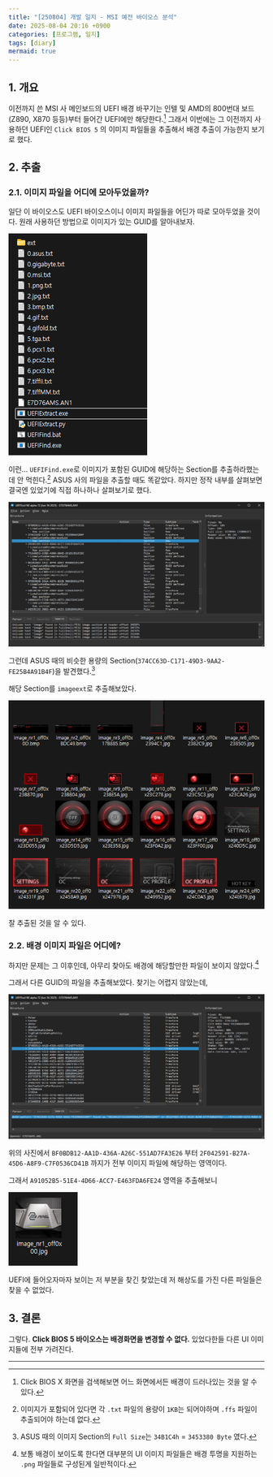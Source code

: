 ```yaml
---
title: "[250804] 개발 일지 - MSI 예전 바이오스 분석"
date: 2025-08-04 20:16 +0900
categories: [프로그램, 일지]
tags: [diary]
mermaid: true
---
```


## 1. 개요
이전까지 쓴 MSI 사 메인보드의 UEFI 배경 바꾸기는 인텔 및 AMD의 800번대 보드 (Z890, X870 등등)부터 들어간 UEFI에만 해당한다.[^1]
그래서 이번에는 그 이전까지 사용하던 UEFI인 `Click BIOS 5` 의 이미지 파일들을 추출해서 배경 추출이 가능한지 보기로 했다.

## 2. 추출
### 2.1. 이미지 파일을 어디에 모아두었을까?
일단 이 바이오스도 UEFI 바이오스이니 이미지 파일들을 어딘가 따로 모아두었을 것이다.
원래 사용하던 방법으로 이미지가 있는 GUID를 알아내보자.

![4](/img/250804/4.png)

이런... `UEFIFind.exe`로 이미지가 포함된 GUID에 해당하는 Section를 추출하라했는데 안 먹힌다.[^2]
ASUS 사의 파일을 추출할 때도 똑같았다. 하지만 정작 내부를 살펴보면 결국엔 있었기에 직접 하나하나 살펴보기로 했다.

![5](/img/250804/5.png)

그런데 ASUS 때의 비슷한 용량의 Section(`374CC63D-C171-49D3-9AA2-FE25B4A91B4F`)을 발견했다.[^3]

해당 Section를 `imageext`로 추출해보았다.

![6](/img/250804/6.png)

잘 추출된 것을 알 수 있다.

### 2.2. 배경 이미지 파일은 어디에?
하지만 문제는 그 이후인데, 아무리 찾아도 배경에 해당할만한 파일이 보이지 않았다.[^4]

그래서 다른 GUID의 파일을 추출해보았다. 찾기는 어렵지 않았는데,

![7](/img/250804/7.png)

위의 사진에서 `BF0BDB12-AA1D-436A-A26C-551AD7FA3E26` 부터 `2F042591-B27A-45D6-A8F9-C7F0536CD41B` 까지가 전부 이미지 파일에 해당하는 영역이다.

그래서 `A91052B5-51E4-4D66-ACC7-E463FDA6FE24` 영역을 추출해보니

![8](/img/250804/8.png)

UEFI에 들어오자마자 보이는 저 부분을 찾긴 찾았는데 저 해상도를 가진 다른 파일들은 찾을 수 없었다.

## 3. 결론

그렇다. **Click BIOS 5 바이오스는 배경화면을 변경할 수 없다.** 있었다한들 다른 UI 이미지들에 전부 가려진다.

---
[^1]: Click BIOS X 화면을 검색해보면 어느 화면에서든 배경이 드러나있는 것을 알 수 있다.
[^2]: 이미지가 포함되어 있다면 각 `.txt` 파일의 용량이 `1KB`는 되어야하며 `.ffs` 파일이 추출되어야 하는데 없다.
[^3]: ASUS 때의 이미지 Section의 `Full Size`는 `34B1C4h` = `3453380 Byte` 였다.
[^4]: 보통 배경이 보이도록 한다면 대부분의 UI 이미지 파일들은 배경 투명을 지원하는 `.png` 파일들로 구성된게 일반적이다.